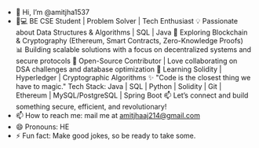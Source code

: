 - 👋 Hi, I’m @amitjha1537
- 👨💻 BE CSE Student | Problem Solver | Tech Enthusiast
💡 Passionate about Data Structures & Algorithms | SQL | Java
🔗 Exploring Blockchain & Cryptography (Ethereum, Smart Contracts, Zero-Knowledge Proofs)
📊 Building scalable solutions with a focus on decentralized systems and secure protocols
🚀 Open-Source Contributor | Love collaborating on DSA challenges and database optimization
🌱 Learning Solidity | Hyperledger | Cryptographic Algorithms
✨ "Code is the closest thing we have to magic."
Tech Stack: Java | SQL | Python | Solidity | Git | Ethereum | MySQL/PostgreSQL | Spring Boot
📫 Let’s connect and build something secure, efficient, and revolutionary!
- 📫 How to reach me: mail me at amitjhaaj214@gmail.com
- 😄 Pronouns: HE
- ⚡ Fun fact: Make good jokes, so be ready to take some.

<!---
amitjha1537/amitjha1537 is a ✨ special ✨ repository because its `README.md` (this file) appears on your GitHub profile.
You can click the Preview link to take a look at your changes.
--->
